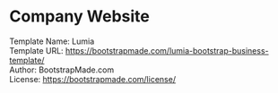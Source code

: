 # Company Website
Template Name: Lumia <br>
Template URL: https://bootstrapmade.com/lumia-bootstrap-business-template/ <br>
Author: BootstrapMade.com <br>
License: https://bootstrapmade.com/license/